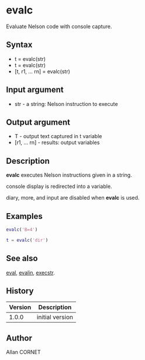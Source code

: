 # evalc

Evaluate Nelson code with console capture.

## Syntax

- t = evalc(str)
- t = evalc(str)
- [t, r1, ... rn] = evalc(str)

## Input argument

- str - a string: Nelson instruction to execute

## Output argument

- T - output text captured in t variable
- [r1, ... rn] - results: output variables

## Description

  <p><b>evalc</b> executes Nelson instructions given in a string.</p>
  <p>console display is redirected into a variable.</p>
  <p>diary, more, and input are disabled when <b>evalc</b> is used.</p>

## Examples

```matlab
evalc('B=4')
```

```matlab
t = evalc('dir')
```

## See also

[eval](eval.md), [evalin](evalin.md), [execstr](execstr.md).

## History

| Version | Description     |
| ------- | --------------- |
| 1.0.0   | initial version |

## Author

Allan CORNET
